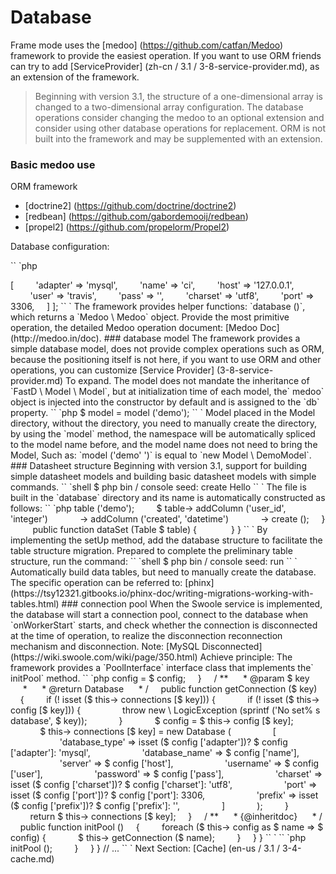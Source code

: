 # Database

Frame mode uses the [medoo] (https://github.com/catfan/Medoo) framework to provide the easiest operation. If you want to use ORM friends can try to add [ServiceProvider] (zh-cn / 3.1 / 3-8-service-provider.md), as an extension of the framework.

> Beginning with version 3.1, the structure of a one-dimensional array is changed to a two-dimensional array configuration. The database operations consider changing the medoo to an optional extension and consider using other database operations for replacement. ORM is not built into the framework and may be supplemented with an extension.

### Basic medoo use

ORM framework

* [doctrine2] (https://github.com/doctrine/doctrine2)
* [redbean] (https://github.com/gabordemooij/redbean)
* [propel2] (https://github.com/propelorm/Propel2)

Database configuration:

`` `php
<? php
return [
    'default' => [
        'adapter' => 'mysql',
        'name' => 'ci',
        'host' => '127.0.0.1',
        'user' => 'travis',
        'pass' => '',
        'charset' => 'utf8',
        'port' => 3306,
    ]
];
`` `

The framework provides helper functions: `database ()`, which returns a `Medoo \ Medoo` object. Provide the most primitive operation, the detailed Medoo operation document: [Medoo Doc] (http://medoo.in/doc).

### database model

The framework provides a simple database model, does not provide complex operations such as ORM, because the positioning itself is not here, if you want to use ORM and other operations, you can customize [Service Provider] (3-8-service-provider.md) To expand.

The model does not mandate the inheritance of `FastD \ Model \ Model`, but at initialization time of each model, the` medoo` object is injected into the constructor by default and is assigned to the `db` property.

`` `php
$ model = model ('demo');
`` `

Model placed in the Model directory, without the directory, you need to manually create the directory, by using the `model` method, the namespace will be automatically spliced ​​to the model name before, and the model name does not need to bring the Model, Such as: `model ('demo' ')` is equal to `new Model \ DemoModel`.

### Datasheet structure

Beginning with version 3.1, support for building simple datasheet models and building basic datasheet models with simple commands.

`` `shell
$ php bin / console seed: create Hello
`` `

The file is built in the `database` directory and its name is automatically constructed as follows:

`` `php
<? php

use FastD \ Model \ Migration;
use Phinx \ Db \ Table;

class Hello extends Migration
{
    / **
     * Set up database table schema
     * /
    public function setUp ()
    {
        // create table
        $ table = $ this-> table ('demo');
        $ table-> addColumn ('user_id', 'integer')
            -> addColumn ('created', 'datetime')
            -> create ();
    }
    
    public function dataSet (Table $ table) {
        
    }
}
`` `

By implementing the setUp method, add the database structure to facilitate the table structure migration.

Prepared to complete the preliminary table structure, run the command:

`` `shell
$ php bin / console seed: run
`` `

Automatically build data tables, but need to manually create the database. The specific operation can be referred to: [phinx] (https://tsy12321.gitbooks.io/phinx-doc/writing-migrations-working-with-tables.html)

### connection pool

When the Swoole service is implemented, the database will start a connection pool, connect to the database when `onWorkerStart` starts, and check whether the connection is disconnected at the time of operation, to realize the disconnection reconnection mechanism and disconnection. Note: [MySQL Disconnected] (https://wiki.swoole.com/wiki/page/350.html)

Achieve principle:

The framework provides a `PoolInterface` interface class that implements the` initPool` method.

`` `php
<? php

namespace FastD \ Pool;

use FastD \ Model \ Database;

/ **
 * Class DatabasePool.
 * /
class DatabasePool implements PoolInterface
{
    / **
     * @var Database []
     * /
    protected $ connections = [];

    / **
     * @var array
     * /
    protected $ config;

    / **
     * Database constructor.
     *
     * @param array $ config
     * /
    public function __construct (array $ config)
    {
        $ this-> config = $ config;
    }

    / **
     * @param $ key
     *
     * @return Database
     * /
    public function getConnection ($ key)
    {
        if (! isset ($ this-> connections [$ key])) {
            if (! isset ($ this-> config [$ key])) {
                throw new \ LogicException (sprintf ('No set% s database', $ key));
            }
            $ config = $ this-> config [$ key];
            $ this-> connections [$ key] = new Database (
                [
                    'database_type' => isset ($ config ['adapter'])? $ config ['adapter']: 'mysql',
                    'database_name' => $ config ['name'],
                    'server' => $ config ['host'],
                    'username' => $ config ['user'],
                    'password' => $ config ['pass'],
                    'charset' => isset ($ config ['charset'])? $ config ['charset']: 'utf8',
                    'port' => isset ($ config ['port'])? $ config ['port']: 3306,
                    'prefix' => isset ($ config ['prefix'])? $ config ['prefix']: '',
                ]
            );
        }

        return $ this-> connections [$ key];
    }

    / **
     * {@inheritdoc}
     * /
    public function initPool ()
    {
        foreach ($ this-> config as $ name => $ config) {
            $ this-> getConnection ($ name);
        }
    }
}
`` `

`` `php
<? php
// ...
public function onWorkerStart ()
{
    foreach (app () as $ service) {
        if ($ service instanceof FastD \ Pool \ PoolInterface) {
            $ service-> initPool ();
        }
    }
}
// ...
`` `

Next Section: [Cache] (en-us / 3.1 / 3-4-cache.md)